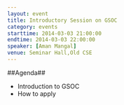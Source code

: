 ```yaml
---
layout: event
title: Introductory Session on GSOC
category: events
starttime: 2014-03-03 21:00:00
endtime: 2014-03-03 22:00:00
speaker: [Aman Mangal]
venue: Seminar Hall,Old CSE
---
```


##Agenda##
*	Introduction to GSOC
*   How to apply

